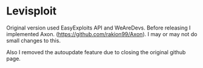# Levisploit
Original version used EasyExploits API and WeAreDevs. Before releasing I implemented Axon. (https://github.com/rakion99/Axon).
I may or may not do small changes to this.

Also I removed the autoupdate feature due to closing the original github page.